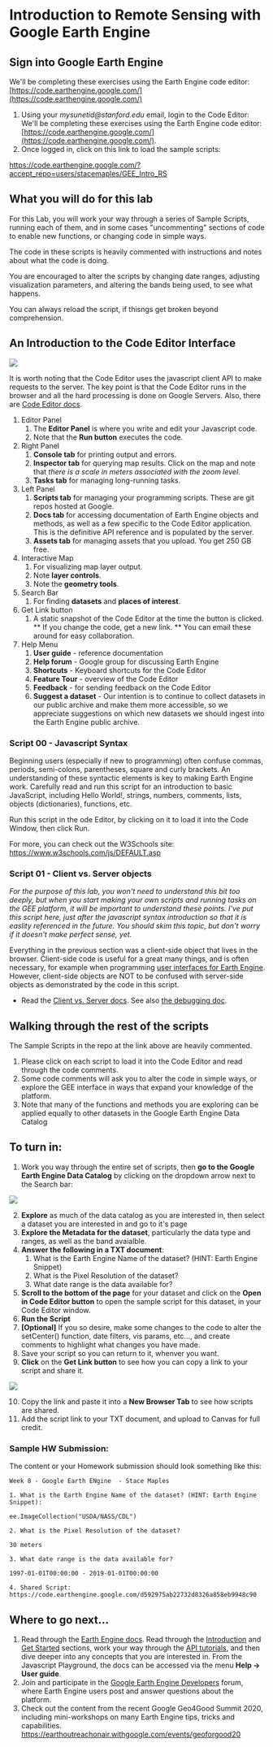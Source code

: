 
# Introduction to Remote Sensing with Google Earth Engine

## Sign into Google Earth Engine
We'll be completing these exercises using the Earth Engine code editor: [https://code.earthengine.google.com/](https://code.earthengine.google.com/)

1. Using your _mysunetid@stanford.edu_ email, login to the Code Editor: We'll be completing these exercises using the Earth Engine code editor: [https://code.earthengine.google.com/](https://code.earthengine.google.com/).
2. Once logged in, click on this link to load the sample scripts:

https://code.earthengine.google.com/?accept_repo=users/stacemaples/GEE_Intro_RS  

## What you will do for this lab
For this Lab, you will work your way through a series of Sample Scripts, running each of them, and in some cases "uncommenting" sections of code to enable new functions, or changing code in simple ways.

The code in these scripts is heavily commented with instructions and notes about what the code is doing.

You are encouraged to alter the scripts by changing date ranges, adjusting visualization parameters, and altering the bands being used, to see what happens.

You can always reload the script, if thisngs get broken beyond comprehension.

## An Introduction to the Code Editor Interface

![](images/Intro_RS_GEE-acba35fa.png)

It is worth noting that the Code Editor uses the javascript client API to make requests to the server.  The key point is that the Code Editor runs in the browser and all the hard processing is done on Google Servers.  Also, there are [Code Editor docs](https://developers.google.com/earth-engine/playground).



1. Editor Panel
    1. The **Editor Panel** is where you write and edit your Javascript code.
    2. Note that the **Run button** executes the code.
2. Right Panel
    1. **Console tab** for printing output and errors.
    2. **Inspector tab** for querying map results.
        Click on the map and note that _there is a scale in meters associated with the zoom level_.
    3. **Tasks tab** for managing long-running tasks.
3. Left Panel
    1. **Scripts tab** for managing your programming scripts.  These are git repos hosted at Google.
    2. **Docs tab** for accessing documentation of Earth Engine objects and methods, as well as a few specific to the Code Editor application.  This is the definitive API reference and is populated by the server.
    3. **Assets tab** for managing assets that you upload.  You get 250 GB free.
4. Interactive Map
    1. For visualizing map layer output.
    2. Note **layer controls**.
    3. Note the **geometry tools**.
5. Search Bar
    1. For finding **datasets** and ****places of interest****.
6. Get Link button
    1. A static snapshot of the Code Editor at the time the button is clicked. ** If you change the code, get a new link. ** You can email these around for easy collaboration.
7. Help Menu
    1. **User guide** - reference documentation
    2. **Help forum** - Google group for discussing Earth Engine
    3. **Shortcuts** - Keyboard shortcuts for the Code Editor
    4. **Feature Tour** - overview of the Code Editor
    5. **Feedback** - for sending feedback on the Code Editor
    6. **Suggest a dataset** - Our intention is to continue to collect datasets in our public archive and make them more accessible, so we appreciate suggestions on which new datasets we should ingest into the Earth Engine public archive.

### Script 00 - Javascript Syntax  

Beginning users (especially if new to programming) often confuse commas, periods, semi-colons, parentheses, square and curly brackets.  An understanding of these syntactic elements is key to making Earth Engine work.  Carefully read and run this script for an introduction to basic JavaScript, including Hello World!, strings, numbers, comments, lists, objects (dictionaries), functions, etc.

Run this script in the ode Editor, by clicking on it to load it into the Code Window, then click Run.

For more, you can check out the W3Schools site: https://www.w3schools.com/js/DEFAULT.asp

### Script 01 - Client vs. Server objects

_For the purpose of this lab, you won't need to understand this bit too deeply, but when you start making your own scripts and running tasks on the GEE platform, it will be important to understand these points. I've put this script here, just after the javascript syntax introduction so  that it is easlity referenced in the future. You should skim this topic, but don't worry if it doesn't make perfect sense, yet._

Everything in the previous section was a client-side object that lives in the browser.  Client-side code is useful for a great many things, and is often necessary, for example when programming [user interfaces for Earth Engine](https://developers.google.com/earth-engine/apps).  However, client-side objects are NOT to be confused with server-side objects as demonstrated by the code in this script.  

*   Read the [Client vs. Server docs](https://developers.google.com/earth-engine/client_server).  See also [the debugging doc](https://developers.google.com/earth-engine/debugging#avoid-mixing-client-functions-and-objects-with-server-functions-and-objects).

## Walking through the rest of the scripts

The Sample Scripts in the repo at the link above are heavily commented.

1. Please click on each script to load it into the Code Editor and read through the code comments.
2. Some code comments will ask you to alter the code in simple ways, or explore the GEE interface in ways that expand your knowledge of the platform.
3. Note that many of the functions and methods you are exploring can be applied equally to other datasets in the Google Earth Engine Data Catalog

## To turn in:
1. Work you way through the entire set of scripts, then **go to the Google Earth Engine Data Catalog** by clicking on the dropdown arrow next to  the Search bar:

![](images/Intro_RS_GEE-bb2408c1.png)

2. **Explore** as much of the data catalog as you are interested in, then select a dataset you are interested in and go to it's page
3. **Explore the Metadata for the dataset**, particularly the data type and ranges, as well as the band avaialble.
4. **Answer the following in a TXT document**:
   1. What is the Earth Engine Name of the dataset? (HINT: Earth Engine Snippet)
   2. What is the Pixel Resolution of the dataset?
   3. What date range is the data available for?
5. **Scroll to the bottom of the page** for your dataset and click on the **Open in Code Editor button** to open the sample  script  for this dataset, in your Code Editor window.
6. **Run the Script**
7. **[Optional]** If you so desire, make some changes to the code to alter the setCenter() function, date filters, vis params, etc..., and create comments to highlight what changes you have made.
8. Save your script so you can return to it, whenver you want.
9. **Click** on the **Get Link button** to see how you can copy a link to your script and share it.

![](images/Intro_RS_GEE-bf3427b7.png)

10. Copy the link and paste it into a **New Browser Tab** to see how scripts are shared.
11. Add the script link to your TXT document, and upload to Canvas for full credit.  

### Sample HW Submission:

The content or your Homework submission should look something like this:

```
Week 8 - Google Earth ENgine  - Stace Maples

1. What is the Earth Engine Name of the dataset? (HINT: Earth Engine Snippet):

ee.ImageCollection("USDA/NASS/CDL")

2. What is the Pixel Resolution of the dataset?

30 meters

3. What date range is the data available for?

1997-01-01T00:00:00 - 2019-01-01T00:00:00

4. Shared Script: https://code.earthengine.google.com/d592975ab22732d8326a858eb9948c90
```



## Where to go next…

1. Read through the [Earth Engine docs](https://developers.google.com/earth-engine/). Read through the [Introduction](https://developers.google.com/earth-engine/) and [Get Started](https://developers.google.com/earth-engine/getstarted) sections,  work your way through the [API tutorials](https://developers.google.com/earth-engine/tutorials), and then dive deeper into any concepts that you are interested in. From the Javascript Playground, the docs can be accessed via the menu **Help -> User guide**.
2. Join and participate in the [Google Earth Engine Developers](https://groups.google.com/forum/#!forum/google-earth-engine-developers) forum, where Earth Engine users post and answer questions about the platform.
3. Check out the content from the recent Google Geo4Good Summit 2020, including mini-workshops on many Earth Engine tips, tricks and capabilities. https://earthoutreachonair.withgoogle.com/events/geoforgood20
